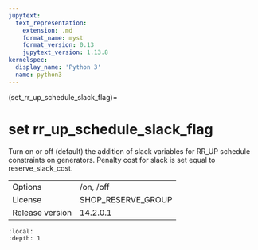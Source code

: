 ```yaml
---
jupytext:
  text_representation:
    extension: .md
    format_name: myst
    format_version: 0.13
    jupytext_version: 1.13.8
kernelspec:
  display_name: 'Python 3'
  name: python3
---
```


(set_rr_up_schedule_slack_flag)=
# set rr_up_schedule_slack_flag
Turn on or off (default) the addition of slack variables for RR_UP schedule constraints on generators. Penalty cost for slack is set equal to reserve_slack_cost.

|   |   |
|---|---|
|Options|/on, /off|
|License|SHOP_RESERVE_GROUP|
|Release version|14.2.0.1|

```{contents}
:local:
:depth: 1
```





